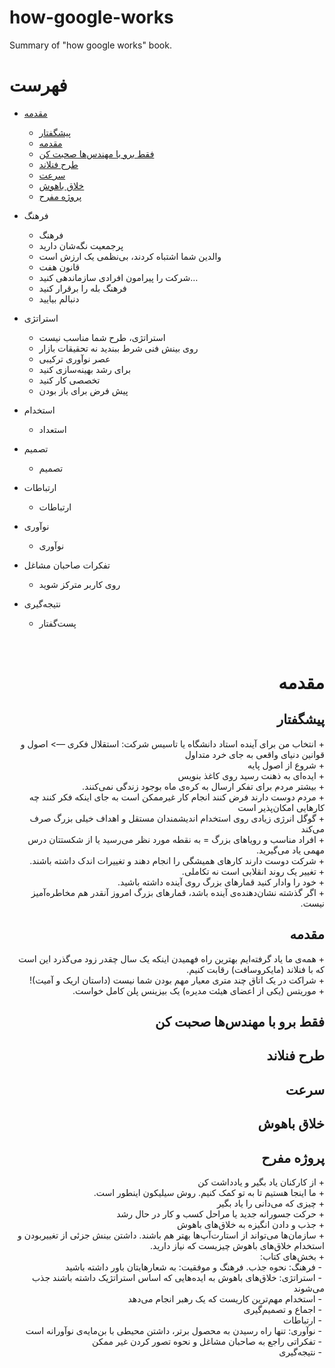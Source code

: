 # how-google-works
Summary of "how google works" book.


# فهرست

- [مقدمه](#مقدمه)
  - [پیشگفتار](#پیشگفتار)
  - [مقدمه](#مقدمه)
  - [فقط برو با مهندس‌ها صحبت کن](#فقط-برو-با-مهندسها-صحبت-کن)
  - [طرح فنلاند](#طرح-فنلاند)
  - [سرعت](#سرعت)
  - [خلاق باهوش](#خلاق-باهوش)
  - [پروژه مفرح](#پروژه-مفرح)
    
- فرهنگ	
  - فرهنگ
  - پرجمعیت نگه‌شان دارید	
  - والدین شما اشتباه کردند، بی‌نظمی یک ارزش است	
  - قانون هفت	
  - شرکت را پیرامون افرادی سازماندهی کنید…	
  - فرهنگ بله را برقرار کنید	
  - دنبالم بیایید	
- استراتژی	
  - استراتژی، طرح شما مناسب نیست
  - روی بینش فنی شرط ببندید نه تحقیقات بازار	
  - عصر نوآوری ترکیبی	
  - برای رشد بهینه‌سازی کنید	
  - تخصصی کار کنید	
  - پیش فرض برای باز بودن	
- استخدام
  - استعداد
- تصمیم	
  - تصمیم
- ارتباطات	
  - ارتباطات	
- نوآوری	
  - نوآوری	
- تفکرات صاحبان مشاغل	
  - روی کاربر مترکز شوید	
- نتیجه‌گیری	
  - پست‌گفتار	


<br/>


# <div dir="rtl">مقدمه</div>

## <div dir="rtl">پیشگفتار</div>

<div dir="rtl">
+ انتخاب من برای آینده استاد دانشگاه یا تاسیس شرکت: استقلال فکری —> اصول و قوانین دنیای واقعی به جای خرد متداول
<br>
+ شروع از اصول پایه
<br>
+ ایده‌ای به ذهنت رسید روی کاغذ بنویس
<br>
+ بیشتر مردم برای تفکر ارسال به کره‌ی ماه بوجود زندگی نمی‌کنند.
<br>
+ مردم دوست دارند فرض کنند انجام کار غیرممکن است به جای اینکه فکر کنند چه کارهایی امکان‌پذیر است
<br>
+ گوگل انرژی زیادی روی استخدام اندیشمندان مستقل و اهداف خیلی بزرگ صرف می‌کند
<br>
+ افراد مناسب و رویاهای بزرگ = به نقطه مورد نظر می‌رسید یا از شکستتان درس مهمی یاد می‌گیرید.
<br>
+ شرکت دوست دارند کارهای همیشگی را انجام دهند و تغییرات اندک داشته باشند.
<br>
+ تغییر یک روند انقلابی است نه تکاملی.
<br>
+ خود را وادار کنید قمارهای بزرگ روی آینده داشته باشید.
<br>
+ اگر گذشته نشان‌دهنده‌ی آینده باشد، قمارهای بزرگ امروز آنقدر هم مخاطره‌آمیز نیست.
</div>

## <div dir="rtl">مقدمه</div>

<div dir="rtl">
+ همه‌ی ما یاد گرفته‌ایم بهترین راه فهمیدن اینکه یک سال چقدر زود می‌گذرد این است که با فنلاند (مایکروسافت) رقابت کنیم.
<br>
+ شراکت در یک اتاق چند متری معیار مهم بودن شما نیست (داستان اریک و آمیت)!
<br>
+ موریتس (یکی از اعضای هیئت مدیره) یک بیزینس پلن کامل خواست.
</div>

## <div dir="rtl">فقط برو با مهندس‌ها صحبت کن</div>

## <div dir="rtl">طرح فنلاند</div>

## <div dir="rtl">سرعت</div>

## <div dir="rtl">خلاق باهوش</div>


## <div dir="rtl">پروژه مفرح</div>
<div dir="rtl">
+ از کارکنان یاد بگیر و یادداشت کن
<br>
+ ما اینجا هستیم تا به تو کمک کنیم. روش سیلیکون اینطور است.
<br>
+ چیزی که می‌دانی را یاد بگیر
<br>
+ حرکت جسورانه جدید یا مراحل کسب و کار در حال رشد
<br>
+ جذب و دادن انگیزه به خلاق‌های باهوش
<br>
+ سازمان‌ها می‌تواند از استارت‌آپ‌ها بهتر هم باشند. داشتن بینش جزئی از تغییربودن و استخدام خلاق‌های باهوش چیزیست که نیاز دارید.
<br>
  &#9;
+ بخش‌های کتاب:
  <br>
&nbsp;- فرهنگ: نحوه جذب. فرهنگ و موفقیت: به شعارهایتان باور داشته باشید
  <br>
&nbsp;- استراتژی: خلاق‌های باهوش به ایده‌هایی که اساس استراتژیک داشته باشند جذب می‌شوند
  <br>
&nbsp;- استخدام مهم‌ترین کاریست که یک رهبر انجام می‌دهد
  <br>
&nbsp;- اجماع و تصمیم‌گیری
  <br>
&nbsp;- ارتباطات
  <br>
&nbsp;- نوآوری: تنها راه رسیدن به محصول برتر، داشتن محیطی با بن‌مایه‌ی نوآورانه است
  <br>
&nbsp;- تفکراتی راجع به صاحبان مشاغل و نحوه تصور کردن غیر ممکن
  <br>
&nbsp;- نتیجه‌گیری
</div>



